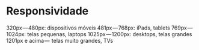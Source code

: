 # Responsividade

320px — 480px: dispositivos móveis
481px — 768px: iPads, tablets
769px — 1024px: telas pequenas, laptops
1025px — 1200px: desktops, telas grandes
1201px e acima —  telas muito grandes, TVs



